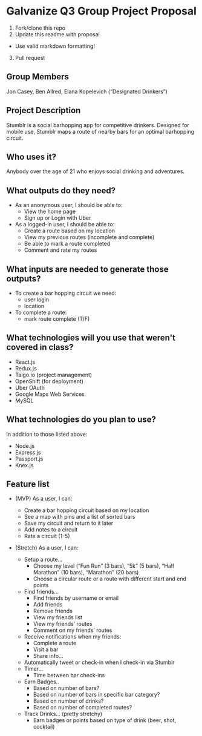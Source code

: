 # Galvanize Q3 Group Project Proposal

1. Fork/clone this repo
2. Update this readme with proposal
  * Use valid markdown formatting!
3. Pull request

## Group Members
Jon Casey, Ben Allred, Elana Kopelevich (“Designated Drinkers”) 

## Project Description
Stumblr is a social barhopping app for competitive drinkers. Designed for mobile use, Stumblr maps a route of nearby bars for an optimal barhopping circuit. 


## Who uses it?
Anybody over the age of 21 who enjoys social drinking and adventures. 


## What outputs do they need?
* As an anonymous user, I should be able to:
	* View the home page
	* Sign up or Login with Uber
* As a logged-in user, I should be able to:
	* Create a route based on my location
	* View my previous routes (incomplete and complete)
	* Be able to mark a route completed
	* Comment and rate my routes


## What inputs are needed to generate those outputs?
* To create a bar hopping circuit we need: 
	* user login	
	* location
* To complete a route: 
	* mark route complete (T/F)


## What technologies will you use that weren't covered in class?

* React.js
* Redux.js
* Taigo.io (project management)
* OpenShift (for deployment)
* Uber OAuth
* Google Maps Web Services
* MySQL


## What technologies do you plan to use?
In addition to those listed above: 

* Node.js
* Express.js
* Passport.js
* Knex.js


## Feature list

* (MVP) As a user, I can: 
	* Create a bar hopping circuit based on my location 
	* See a map with pins and a list of sorted bars
	* Save my circuit and return to it later
	* Add notes to a circuit
	* Rate a circuit (1-5)
	
* (Stretch) As a user, I can: 
	* Setup a route...
		* Choose my level (“Fun Run” (3 bars), “5k” (5 bars), “Half Marathon” (10 bars), “Marathon” (20 bars)
		* Choose a circular route or a route with different start and end points
	* Find friends... 
		* Find friends by username or email
		* Add friends
		* Remove friends
		* View my friends list 
		* View my friends’ routes
		* Comment on my friends’ routes
	* Receive notifications when my friends:
		* Complete a route
		* Visit a bar
		* Share info…
	* Automatically tweet or check-in when I check-in via Stumblr
	* Timer…
		* Time between bar check-ins
	* Earn Badges..
		* Based on number of bars?
		* Based on number of bars in specific bar category?
		* Based on number of drinks?
		* Based on number of completed routes?
	* Track Drinks… (pretty stretchy)
		* Earn badges or points based on type of drink (beer, shot, cocktail)



